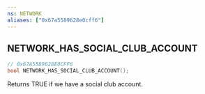 ```yaml
---
ns: NETWORK
aliases: ["0x67a5589628e0cff6"]
---
```

## NETWORK_HAS_SOCIAL_CLUB_ACCOUNT

```c
// 0x67A5589628E0CFF6
bool NETWORK_HAS_SOCIAL_CLUB_ACCOUNT();
```

Returns TRUE if we have a social club account.

